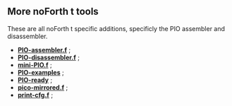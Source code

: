 ## More noForth t tools

These are all noForth t specific additions, specificly the PIO assembler and disassembler.

- [****PIO-assembler.f****](PIO-assembler.f) ;
- [****PIO-disassembler.f****](PIO-disassembler.f) ;
- [****mini-PIO.f****](mini-PIO.f) ;
- [****PIO-examples****](PIO-examples) ;
- [****PIO-ready****](PIO-aready) ;
- [****pico-mirrored.f****](pico-mirrored.f) ;
- [****print-cfg.f****](print-cfg.f) ;
